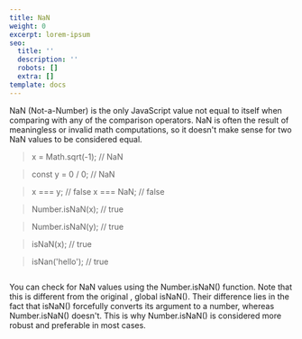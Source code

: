 ```yaml
---
title: NaN
weight: 0
excerpt: lorem-ipsum
seo:
  title: ''
  description: ''
  robots: []
  extra: []
template: docs
---
```

NaN (Not-a-Number) is the only JavaScript value not equal to itself when comparing with any of the comparison operators. NaN is often the result of meaningless or invalid math computations, so it doesn't make sense for two NaN values to be considered equal.

> x = Math.sqrt(-1); // NaN
>

> const y = 0 / 0;         // NaN
>

> x === y;                 // false
> x === NaN;               // false
>

> Number.isNaN(x);         // true
>

> Number.isNaN(y);         // true
>

> isNaN(x);                // true
>

> isNan('hello');          // true

```
```

You can check for NaN values using the Number.isNaN() function. Note that this is different from the original , global isNaN(). Their difference lies in the fact that isNaN() forcefully converts its argument to a number, whereas Number.isNaN() doesn't. This is why Number.isNaN() is considered more robust and preferable in most cases.

